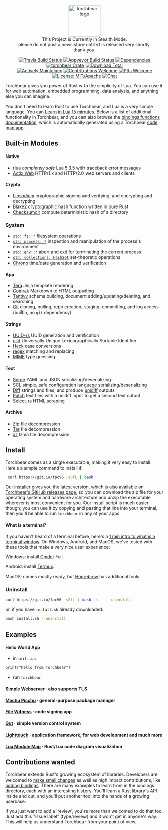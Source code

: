 <p align="center"><img width="100" src="https://i.imgur.com/3GfOkqo.png" alt="torchbear logo"><br>This Project is Currently in Stealth Mode.<br>please do not post a news story until v1 is released very shortly.<br>thank you.</p>

<p align="center">
  <a href="https://www.travis-ci.com/foundpatterns/torchbear"><img src="https://travis-ci.com/foundpatterns/torchbear.svg?branch=master" alt="Travis Build Status"></a>
  <a href="https://ci.appveyor.com/project/mitchtbaum/torchbear"><img src="https://ci.appveyor.com/api/projects/status/mg6e0p7s5v7j61ja?svg=true" alt="Appveyor Build Status"></a>
  <a href="https://deps.rs/crate/torchbear"><img src="https://deps.rs/repo/github/foundpatterns/torchbear/status.svg" alt="Dependencies"></a>
  <a href="https://crates.io/crates/torchbear"><img src="https://img.shields.io/crates/v/torchbear.svg" alt="torchbear Crate"></a>
  <a href="https://github.com/foundpatterns/torchbear/releases"><img src="https://img.shields.io/github/downloads/foundpatterns/torchbear/total.svg" alt="Download Total"></a>
  <br>
  <a href="https://github.com/rust-lang/crates.io/issues/704"><img src="https://img.shields.io/badge/maintenance-actively--developed-brightgreen.svg" alt="Actively Maintained"></a>
  <a href="https://opensource.com/life/16/1/8-ways-contribute-open-source-without-writing-code"><img src="https://img.shields.io/badge/contributions-welcome-brightgreen.svg?style=" alt="Contributions Welcome"></a>
  <a href="https://akrabat.com/the-beginners-guide-to-contributing-to-a-github-project/#to-sum-up"><img src="https://img.shields.io/badge/PRs-welcome-brightgreen.svg" alt="PRs Welcome"></a>
  <a href="https://en.wikipedia.org/wiki/List_of_parties_to_international_copyright_agreements"><img src="https://img.shields.io/badge/License-MIT%2FApache2-blue.svg" alt="License: MIT/Apache"></a>
  <a href="https://discord.gg/b6MY7dG"><img src="https://img.shields.io/badge/chat-on%20discord-7289da.svg" alt="Chat"></a>
</p>

Torchbear gives you power of Rust with the simplicity of Lua.  You can use it for web automation, embedded programming, data analysis, and anything else you can imagine.

You don't need to learn Rust to use Torchbear, and Lua is a very simple language.  You can [Learn in Lua 15 minutes](http://tylerneylon.com/a/learn-lua/).  Below is a list of additional functionality in Torchbear, and you can also browse the [bindings functions documentation](https://foundpatterns.github.io/torchbear-docs/index.html), which is automatically generated using a Torchbear [code map app](http://github.com/foundpatterns/lua-module-map).

## Built-in Modules

#### Native

* [rlua](https://github.com/kyren/rlua) *completely safe* Lua 5.3.5 with traceback error messages
* [Actix Web](https://github.com/actix/actix-web) HTTP/1.x and HTTP/2.0 web servers and clients

#### Crypto
* [Libsodium](https://github.com/maidsafe/rust_sodium) cryptographic signing and verifying, and encrypting and decrypting
* [Blake2](https://github.com/RustCrypto/hashes) cryptographic hash function written in pure Rust
* [Checksumdir](https://github.com/sh-zam/checksumdir) compute deterministic hash of a directory

### System
* [`std::fs::*`](https://doc.rust-lang.org/std/fs/index.html) filesystem operations
* [`std::process::*`](https://doc.rust-lang.org/std/process/index.html) inspection and manipulation of the process's environment
* [`std::env::*`](https://doc.rust-lang.org/std/process/index.html) abort and exit for terminating the current process
* [`std::collections::HashSet`](https://doc.rust-lang.org/std/collections/struct.HashSet.html) set-theoretic operations
* [Chrono](https://github.com/chronotope/chrono) time/date generation and verification

#### App
* [Tera](https://github.com/Keats/tera) Jinja template rendering
* [Comrak](https://github.com/kivikakk/comrak) Markdown to HTML outputting
* [Tantivy](https://github.com/tantivy-search/tantivy) schema building, document adding/updating/deleting, and searching
* [Git](https://github.com/alexcrichton/git2-rs) cloning, pulling, repo creation, staging, committing, and log access (builtin, no `git` dependency)

#### Strings
* [UUID-rs](https://github.com/uuid-rs/uuid) UUID generation and verification
* [ulid](https://github.com/dylanhart/ulid-rs) Universally Unique Lexicographically Sortable Identifier
* [Heck](https://github.com/withoutboats/heck) case conversions
* [regex](https://github.com/rust-lang/regex) matching and replacing
* [MIME](https://github.com/abonander/mime_guess) type guessing

#### Text
* [Serde](https://github.com/serde-rs/serde) YAML and JSON serializing/deserializing
* [SCL](https://github.com/Keats/scl) simple, safe configuration language serializing/deserializing
* [Diff](https://github.com/foundpatterns/diff-rs) strings and files, and produce [unidiff](https://en.wikipedia.org/wiki/Diff#Unified_format) outputs 
* [Patch](https://github.com/foundpatterns/patch-rs) text files with a unidiff input to get a second text output
* [Select-rs](https://github.com/utkarshkukreti/select.rs) HTML scraping

#### Archive
* [Zip](https://github.com/mvdnes/zip-rs) file decompression
* [Tar](https://github.com/alexcrichton/tar-rs) file decompression
* [xz](https://github.com/alexcrichton/xz2-rs) lzma file decompression

## Install

Torchbear comes as a single executable, making it very easy to install.  Here's a simple command to install it:

```sh
 curl https://git.io/fpcV6 -sSfL | bash
```

[Our installer](https://github.com/foundpatterns/torchbear/blob/master/install.sh) gives you the latest version, which is also available on [Torchbear's GitHub releases page](https://github.com/foundpatterns/torchbear/releases), so you can download the zip file for your operating system and hardware architecture and unzip the executable wherever is most convenient for you.  Our install script is much easier though; you can use it by copying and pasting that line into your terminal, then you'll be able to run `torchbear` in any of your apps.

#### What is a terminal?

If you haven't heard of a terminal before, here's a [1 min intro to what is a terminal window](https://www.youtube.com/watch?v=zw7Nd67_aFw).  On Windows, Android, and MacOS, we've tested with these tools that make a very nice user experience:

Windows: install [Cmder](http://cmder.net/) Full.

Android: install [Termux](https://termux.com/).

MacOS: comes mostly ready, but [Homebrew](https://brew.sh/) has additional tools.

### Uninstall
```sh
curl https://git.io/fpcV6 -sSfL | bash -s -- --uninstall
```
or, if you have `install.sh` already downloaded:
```sh
bash install.sh --uninstall
```

## Examples

#### Hello World App

- in `init.lua`

`print("hello from Torchbear")`

- run `torchbear`

#### [Simple Webserver](https://github.com/foundpatterns/simple-webserver) · also supports TLS

#### [Machu Picchu](https://github.com/foundpatterns/machu-picchu) · general-purpose package manager

#### [File Witness](https://github.com/foundpatterns/file-witness) · code signing app

#### [Gut](https://github.com/foundpatterns/gut) · simple version control system

#### [Lighttouch](https://github.com/foundpatterns/lighttouch) · application framework, for web development and much more

#### [Lua Module Map](https://github.com/foundpatterns/lua-module-map) · Rust/Lua code diagram visualization

## Contributions wanted

Torchbear extends Rust's growing ecosystem of libraries. Developers are welcomed to [make small changes](https://github.com/foundpatterns/torchbear/issues?q=is%3Aopen+is%3Aissue+label%3Asize%2F0.25) as well as high impact contributions, like [adding bindings](https://github.com/foundpatterns/torchbear/labels/feature%2Fbindings).  There are many examples to learn from in the bindings directory, each with an interesting history.  You'll learn a Rust library's API inside and out, and you'll put another tool into the hands of a growing userbase.

If you just want to add a 'review', you're more than welcomed to do that too.  Just add this "issue label" (type/review) and it won't get in anyone's way.  This will help us understand Torchbear from your point of view.

